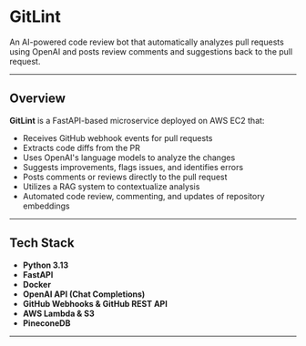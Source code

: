 # GitLint

An AI-powered code review bot that automatically analyzes pull requests using OpenAI and posts review comments and suggestions back to the pull request.

---

## Overview

**GitLint** is a FastAPI-based microservice deployed on AWS EC2 that:
- Receives GitHub webhook events for pull requests
- Extracts code diffs from the PR
- Uses OpenAI's language models to analyze the changes
- Suggests improvements, flags issues, and identifies errors
- Posts comments or reviews directly to the pull request
- Utilizes a RAG system to contextualize analysis
- Automated code review, commenting, and updates of repository embeddings

---

## Tech Stack

- **Python 3.13**
- **FastAPI**
- **Docker**
- **OpenAI API (Chat Completions)**
- **GitHub Webhooks & GitHub REST API**
- **AWS Lambda & S3**
- **PineconeDB**

---

